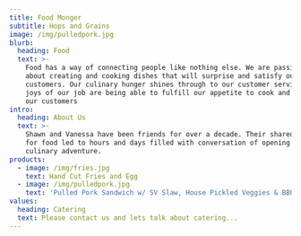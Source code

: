```yaml
---
title: Food Monger
subtitle: Hops and Grains
image: /img/pulledpork.jpg
blurb:
  heading: Food
  text: >-
    Food has a way of connecting people like nothing else. We are passionate
    about creating and cooking dishes that will surprise and satisfy our
    customers. Our culinary hunger shines through to our customer service. The
    joys of our job are being able to fulfill our appetite to cook and delight
    our customers
intro:
  heading: About Us
  text: >-
    Shawn and Vanessa have been friends for over a decade. Their shared passion
    for food led to hours and days filled with conversation of opening their own
    culinary adventure.
products:
  - image: /img/fries.jpg
    text: Hand Cut Fries and Egg
  - image: /img/pulledpork.jpg
    text: 'Pulled Pork Sandwich w/ SV Slaw, House Pickled Veggies & BBQ Sauce'
values:
  heading: Catering
  text: Please contact us and lets talk about catering...
---
```


